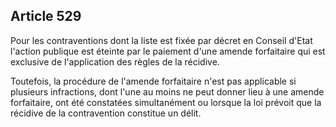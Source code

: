 Article 529
----
Pour les contraventions dont la liste est fixée par décret en Conseil d'Etat
l'action publique est éteinte par le paiement d'une amende forfaitaire qui est
exclusive de l'application des règles de la récidive.

Toutefois, la procédure de l'amende forfaitaire n'est pas applicable si
plusieurs infractions, dont l'une au moins ne peut donner lieu à une amende
forfaitaire, ont été constatées simultanément ou lorsque la loi prévoit que la
récidive de la contravention constitue un délit.
